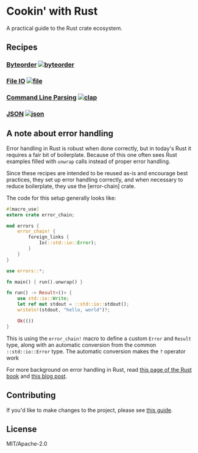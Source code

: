 # Cookin' with Rust

A practical guide to the Rust crate ecosystem.

## Recipes
### [Byteorder](pages/byteorder.md) [![byteorder][byteorder-badge]][byteorder]
### [File IO](pages/fileio.md) [![file][file-badge]][file]
### [Command Line Parsing](pages/cliparsing.md) [![clap][clap-badge]][clap]
### [JSON](pages/json.md) [![json][json-badge]][json]


## A note about error handling

Error handling in Rust is robust when done correctly, but in today's
Rust it requires a fair bit of boilerplate. Because of this one often
sees Rust examples filled with `unwrap` calls instead of proper error
handling.

Since these recipes are intended to be reused as-is and encourage best
practices, they set up error handling correctly, and when necessary to
reduce boilerplate, they use the [error-chain] crate.

The code for this setup generally looks like:

```rust
#[macro_use]
extern crate error_chain;

mod errors {
    error_chain! {
        foreign_links {
            Io(::std::io::Error);
        }
    }
}

use errors::*;

fn main() { run().unwrap() }

fn run() -> Result<()> {
    use std::io::Write;
    let ref mut stdout = ::std::io::stdout();
    writeln!(stdout, "hello, world")?;

    Ok(())
}
```

This is using the `error_chain!` macro to define a custom `Error`
and `Result` type, along with an automatic conversion from
the common `::std::io::Error` type. The automatic conversion
makes the `?` operator work 

For more background on error handling in Rust, read [this page of the Rust book][error-docs] and [this blog post][error-blog].

## Contributing
If you'd like to make changes to the project, please see [this guide](CONTRIBUTING.md).

## License

MIT/Apache-2.0


<!-- Links -->

[byteorder-badge]: https://img.shields.io/crates/v/rustc-serialize.svg?label=byteorder
[byteorder]: https://docs.rs/byteorder
[file-badge]: https://img.shields.io/crates/v/rustc-serialize.svg?label=file
[file]: https://doc.rust-lang.org/std/fs/struct.File.html
[clap-badge]: https://img.shields.io/crates/v/rustc-serialize.svg?label=clap
[clap]: https://kbknapp.github.io/clap-rs/clap/struct.Arg.html
[json-badge]: https://img.shields.io/crates/v/rustc-serialize.svg?label=json
[json]: http://json.rs/doc/json
[error-docs]: https://doc.rust-lang.org/book/error-handling.html 
[error-blog]: https://brson.github.io/2016/11/30/starting-with-error-chain
